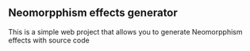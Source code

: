 ## Neomorpphism effects generator 
This is a simple web project that allows you to generate Neomorpphism effects with source code
